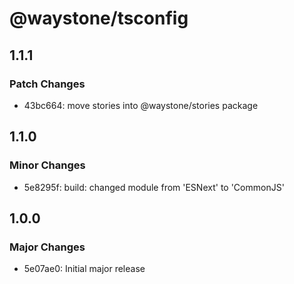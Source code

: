 # @waystone/tsconfig

## 1.1.1

### Patch Changes

- 43bc664: move stories into @waystone/stories package

## 1.1.0

### Minor Changes

- 5e8295f: build: changed module from 'ESNext' to 'CommonJS'

## 1.0.0

### Major Changes

- 5e07ae0: Initial major release
